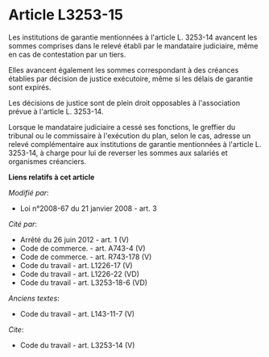# Article L3253-15

Les institutions de garantie mentionnées à l'article L. 3253-14 avancent les sommes comprises dans le relevé établi par le
mandataire judiciaire, même en cas de contestation par un tiers. 

Elles avancent également les sommes correspondant à des créances établies par décision de justice exécutoire, même si les
délais de garantie sont expirés. 

Les décisions de justice sont de plein droit opposables à l'association prévue à l'article L. 3253-14. 

Lorsque le mandataire judiciaire a cessé ses fonctions, le greffier du tribunal ou le commissaire à l'exécution du plan,
selon le cas, adresse un relevé complémentaire aux institutions de garantie mentionnées à l'article L. 3253-14, à charge pour
lui de reverser les sommes aux salariés et organismes créanciers.

**Liens relatifs à cet article**

_Modifié par_:

  - Loi n°2008-67 du 21 janvier 2008 - art. 3

_Cité par_:

  - Arrêté du 26 juin 2012 - art. 1 (V)
  - Code de commerce. - art. A743-4 (V)
  - Code de commerce. - art. R743-178 (V)
  - Code du travail - art. L1226-17 (V)
  - Code du travail - art. L1226-22 (VD)
  - Code du travail - art. L3253-18-6 (VD)

_Anciens textes_:

  - Code du travail - art. L143-11-7 (V)

_Cite_:

  - Code du travail - art. L3253-14 (V)
